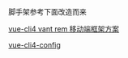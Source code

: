 脚手架参考下面改造而来

[vue-cli4 vant rem 移动端框架方案](https://juejin.im/post/5cfefc73f265da1bba58f9f7)

[vue-cli4-config](https://github.com/staven630/vue-cli4-config)

